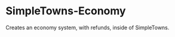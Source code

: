 SimpleTowns-Economy
===================

Creates an economy system, with refunds, inside of SimpleTowns. 
